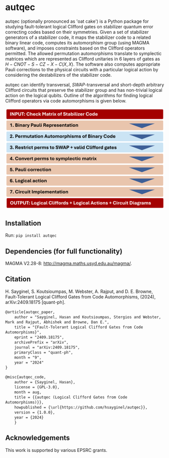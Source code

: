 # autqec
autqec (optionally pronounced as 'oat cake') is a Python package for studying fault-tolerant logical Clifford gates on stabilizer quantum error correcting codes based on their symmetries. Given a set of stabilizer generators of a stabilizer code, it maps the stabilizer code to a related binary linear code, computes its automorphism group (using MAGMA software), and imposes constraints based on the Clifford operators permitted. The allowed permutation automorphisms translate to symplectic matrices which are represented as Clifford unitaries in $6$ layers of gates as $H-CNOT-S-CZ-X-C(X,X)$. The software also computes appropriate Pauli corrections to the physical circuits with a particular logical action by considering the destabilizers of the stabilizer code. 

autqec can identify transversal, *SWAP*-transversal and short-depth arbitrary Clifford circuits that preserve the stabilizer group and has non-trivial logical action on the logical qubits. Outline of the algorithms for finding logical Clifford operators via code automorphisms is given below.

![Algorithm Outline](autqec/algorithm_outline.png)

## Installation 
Run: `pip install autqec`

## Dependencies (for full functionality)
MAGMA V2.28-8: http://magma.maths.usyd.edu.au/magma/. 

## Citation 
H. Sayginel, S. Koutsioumpas, M. Webster, A. Rajput, and D. E. Browne, Fault-Tolerant Logical Clifford Gates from Code Automorphisms, (2024), arXiv:2409.18175 [quant-ph].

```
@article{autqec_paper,
    author = "Sayginel, Hasan and Koutsioumpas, Stergios and Webster, Mark and Rajput, Abhishek and Browne, Dan E.",
    title = "{Fault-Tolerant Logical Clifford Gates from Code Automorphisms}",
    eprint = "2409.18175",
    archivePrefix = "arXiv",
    journal = "arXiv:2409.18175",
    primaryClass = "quant-ph",
    month = "9",
    year = "2024"
}
```

```
@misc{autqec_code,
    author = {Sayginel, Hasan},
    license = {GPL-3.0},
    month = aug,
    title = {{autqec (Logical Clifford Gates from Code Automorphisms)}},
    howpublished = {\url{https://github.com/hsayginel/autqec}},
    version = {1.0.0},
    year = {2024}
    }
```

## Acknowledgements
This work is supported by various EPSRC grants. 
